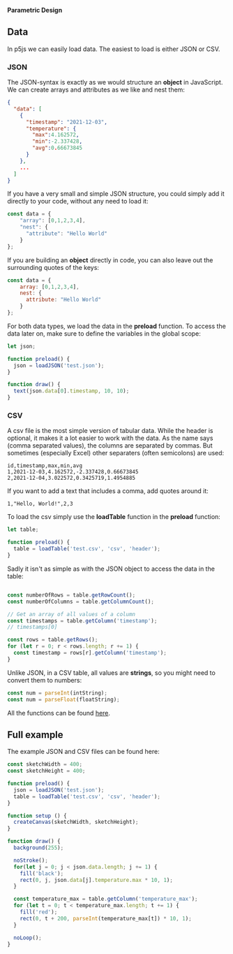 **Parametric Design**

## Data

In p5js we can easily load data. The easiest to load is either JSON or CSV.

### JSON

The JSON-syntax is exactly as we would structure an **object** in JavaScript. We can create arrays and attributes as we like and nest them:

```json
{
  "data": [
    {
      "timestamp": "2021-12-03",
      "temperature": {
        "max":4.162572,
        "min":-2.337428,
        "avg":0.66673845
      }
    },
    ...
  ]
}
```

If you have a very small and simple JSON structure, you could simply add it directly to your code, without any need to load it:

```js
const data = {
    "array": [0,1,2,3,4],
    "nest": {
      "attribute": "Hello World"
    }
};
```

If you are building an **object** directly in code, you can also leave out the surrounding quotes of the keys:

```js
const data = {
    array: [0,1,2,3,4],
    nest: {
      attribute: "Hello World"
    }
};
```

For both data types, we load the data in the **preload** function. To access the data later on, make sure to define the variables in the global scope:

```js
let json;

function preload() {
  json = loadJSON('test.json');
}

function draw() {
  text(json.data[0].timestamp, 10, 10);
}
```

### CSV

A csv file is the most simple version of tabular data. While the header is optional, it makes it a lot easier to work with the data. As the name says (comma separated values), the columns are separated by commas. But sometimes (especially Excel) other separaters (often semicolons) are used:

```csv
id,timestamp,max,min,avg
1,2021-12-03,4.162572,-2.337428,0.66673845
2,2021-12-04,3.022572,0.3425719,1.4954885
```

If you want to add a text that includes a comma, add quotes around it:

```csv
1,"Hello, World!",2,3
```

To load the csv simply use the **loadTable** function in the **preload** function:

```js
let table;

function preload() {
  table = loadTable('test.csv', 'csv', 'header');
}
```

Sadly it isn't as simple as with the JSON object to access the data in the table:

```js

const numberOfRows = table.getRowCount();
const numberOfColumns = table.getColumnCount();

// Get an array of all values of a column
const timestamps = table.getColumn('timestamp');
// timestamps[0]

const rows = table.getRows();
for (let r = 0; r < rows.length; r += 1) {
  const timestamp = rows[r].getColumn('timestamp');
}
```
Unlike JSON, in a CSV table, all values are **strings**, so you might need to convert them to numbers:

```js
const num = parseInt(intString);
const num = parseFloat(floatString);
```

All the functions can be found [here](https://p5js.org/reference/#/p5.Table).

## Full example

The example JSON and CSV files can be found here: 

```js
const sketchWidth = 400;
const sketchHeight = 400;

function preload() {
  json = loadJSON('test.json');
  table = loadTable('test.csv', 'csv', 'header');
}

function setup () {
  createCanvas(sketchWidth, sketchHeight);
}

function draw() {
  background(255);

  noStroke();
  for(let j = 0; j < json.data.length; j += 1) {
    fill('black');
    rect(0, j, json.data[j].temperature.max * 10, 1);
  }

  const temperature_max = table.getColumn('temperature_max');
  for (let t = 0; t < temperature_max.length; t += 1) {
    fill('red');
    rect(0, t + 200, parseInt(temperature_max[t]) * 10, 1);
  }

  noLoop();
}
```